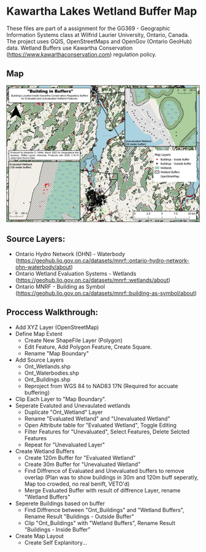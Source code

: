 # Kawartha Lakes Wetland Buffer Map

These files are part of a assignment for the GG369 - Geographic Information Systems class at Wilfrid Laurier University, Ontario, Canada. The project uses GQIS, OpenStreetMaps and OpenGov (Ontario GeoHub) data. Wetland Buffers use Kawartha Conservation (https://www.kawarthaconservation.com) regulation policy. 

## Map
![GG369 Map 1](GG369_WetlandMap.jpg)

## Source Layers:
- Ontario Hydro Network (OHN) - Waterbody 
 (https://geohub.lio.gov.on.ca/datasets/mnrf::ontario-hydro-network-ohn-waterbody/about)
- Ontario Wetland Evaluation Systems - Wetlands
 (https://geohub.lio.gov.on.ca/datasets/mnrf::wetlands/about)
- Ontario MNRF - Building as Symbol 
 (https://geohub.lio.gov.on.ca/datasets/mnrf::building-as-symbol/about)

## Proccess Walkthrough:
- Add XYZ Layer (OpenStreetMap)
- Define Map Extent
     - Create New ShapeFile Layer (Polygon)
     - Edit Feature, Add Polygon Feature, Create Square.
     - Rename "Map Boundary"
- Add Source Layers
    - Ont_Wetlands.shp
    - Ont_Waterbodies.shp
    - Ont_Buildings.shp
    - Reproject from WGS 84 to NAD83 17N (Required for accuate buffering)
- Clip Each Layer to "Map Boundary".
- Seperate Evaluted and Unevaulated wetlands
    - Duplicate "Ont_Wetland" Layer
    - Rename "Evaluated Wetland" and "Unevaluated Wetland"
    - Open Attribute table for "Evaluated Wetland", Toggle Editing
    - Filter Features for "Unevaluated", Select Features, Delete Selcted Features
    - Repeat for "Unevaluated Layer"
- Create Wetland Buffers
    - Create 120m Buffer for "Evaluated Wetland" 
    - Create 30m Buffer for "Unevaluated Wetland"
    - Find Diffrence of Evaluated and Unevaluated buffers to remove overlap
    (Plan was to show buildings in 30m and 120m buff seperatly, Map too crowded, no real benift, VETO'd)
    - Merge Evaluated Buffer with result of diffrence Layer, rename "Wetland Buffers"
- Seperete Buildings based on buffer
    - Find Diffrence between "Ont_Buildings" and "Wetland Buffers", Rename Result "Buildings - Outside Buffer"
    - Clip "Ont_Buildings" with "Wetland Buffers", Rename Result "Buildings - Inside Buffer"
- Create Map Layout
    - Create Self Explanitory...

